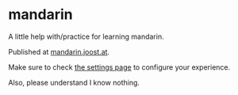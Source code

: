 # mandarin
A little help with/practice for learning mandarin. 

Published at [mandarin.joost.at](https://mandarin.joost.at/).

Make sure to check [the settings 
page](https://mandarin.joost.at/_settings) to configure your experience.

Also, please understand I know nothing.

